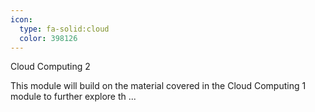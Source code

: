 ```yaml
---
icon:
  type: fa-solid:cloud
  color: 398126
---
```


Cloud Computing 2

This module will build on the material covered in the Cloud Computing 1 module to further explore th ... 

